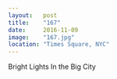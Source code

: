 ```yaml
---
layout:   post
title:    "167"
date:     2016-11-09
image:    "167.jpg"
location: "Times Square, NYC"
---
```


Bright Lights In the Big City
